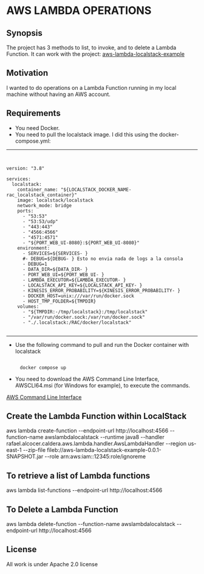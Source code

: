 # AWS LAMBDA OPERATIONS

## Synopsis

The project has 3 methods to list, to invoke, and to delete a Lambda Function.
It can work with the project:
[aws-lambda-localstack-example](https://github.com/rafael-alcocer-caldera/aws-lambda-localstack-example)

## Motivation

I wanted to do operations on a Lambda Function running in my local machine without having an AWS account.

## Requirements

- You need Docker.
- You need to pull the localstack image. I did this using the docker-compose.yml:

***

<pre><code>

version: "3.8"

services:
  localstack:
    container_name: "${LOCALSTACK_DOCKER_NAME-rac_localstack_container}"
    image: localstack/localstack
    network_mode: bridge
    ports:
      - "53:53"
      - "53:53/udp"
      - "443:443"
      - "4566:4566"
      - "4571:4571"
      - "${PORT_WEB_UI-8080}:${PORT_WEB_UI-8080}"
    environment:
      - SERVICES=${SERVICES- }
      #- DEBUG=${DEBUG- } Esto no envia nada de logs a la consola
      - DEBUG=1
      - DATA_DIR=${DATA_DIR- }
      - PORT_WEB_UI=${PORT_WEB_UI- }
      - LAMBDA_EXECUTOR=${LAMBDA_EXECUTOR- }
      - LOCALSTACK_API_KEY=${LOCALSTACK_API_KEY- }
      - KINESIS_ERROR_PROBABILITY=${KINESIS_ERROR_PROBABILITY- }
      - DOCKER_HOST=unix:///var/run/docker.sock
      - HOST_TMP_FOLDER=${TMPDIR}
    volumes:
      - "${TMPDIR:-/tmp/localstack}:/tmp/localstack"
      - "/var/run/docker.sock:/var/run/docker.sock"
      - "./.localstack:/RAC/docker/localstack"

</code></pre>

***

- Use the following command to pull and run the Docker container with localstack

<pre><code>
     docker compose up
</code></pre>

- You need to download the AWS Command Line Interface, AWSCLI64.msi (for Windows for example), to execute the commands.

[AWS Command Line Interface](https://aws.amazon.com/cli/)


## Create the Lambda Function within LocalStack
aws lambda create-function --endpoint-url http://localhost:4566 --function-name awslambdalocalstack --runtime java8 --handler rafael.alcocer.caldera.aws.lambda.handler.AwsLambdaHandler --region us-east-1 --zip-file fileb://aws-lambda-localstack-example-0.0.1-SNAPSHOT.jar --role arn:aws:iam::12345:role/ignoreme

## To retrieve a list of Lambda functions
aws lambda list-functions --endpoint-url http://localhost:4566

## To Delete a Lambda Function
aws lambda delete-function --function-name awslambdalocalstack --endpoint-url http://localhost:4566

## License

All work is under Apache 2.0 license